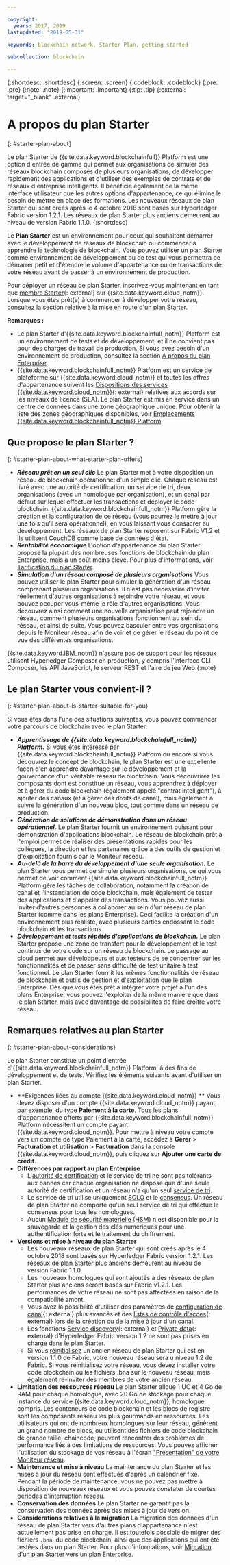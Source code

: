```yaml
---

copyright:
  years: 2017, 2019
lastupdated: "2019-05-31"

keywords: blockchain network, Starter Plan, getting started

subcollection: blockchain

---
```


{:shortdesc: .shortdesc}
{:screen: .screen}
{:codeblock: .codeblock}
{:pre: .pre}
{:note: .note}
{:important: .important}
{:tip: .tip}
{:external: target="_blank" .external}

# A propos du plan Starter
{: #starter-plan-about}

<!--[placeholder] Starter Plan is deprecated on May 30. No new Starter Plan networks can be created then. Your existing networks are not affected, but you can use them and get IBM's support on them for only another 30 days. You might consider using {{site.data.keyword.blockchainfull_notm}} Platform free 2.0 beta instead.
{: note} -->

Le plan Starter de {{site.data.keyword.blockchainfull}} Platform est une option d'entrée de gamme qui permet aux organisations de simuler des réseaux blockchain composés de plusieurs organisations, de développer rapidement des applications et d'utiliser des exemples de contrats et de réseaux d'entreprise intelligents. Il bénéficie également de la même interface utilisateur que les autres options d'appartenance, ce qui élimine le besoin de mettre en place des formations. Les nouveaux réseaux de plan Starter qui sont créés après le 4 octobre 2018 sont basés sur Hyperledger Fabric version 1.2.1. Les réseaux de plan Starter plus anciens demeurent au niveau de version Fabric 1.1.0.
{:shortdesc}

Le **Plan Starter** est un environnement pour ceux qui souhaitent démarrer avec le développement de réseaux de blockchain ou commencer à apprendre la technologie de blockchain. Vous pouvez utiliser un plan Starter comme environnement de développement ou de test qui vous permettra de démarrer petit et d'étendre le volume d'appartenance ou de transactions de votre réseau avant de passer à un environnement de production.

 Pour déployer un réseau de plan Starter, inscrivez-vous maintenant en tant que [membre Starter](https://cloud.ibm.com/catalog/services/ibm-blockchain-5-prod){: external} sur {{site.data.keyword.cloud_notm}}. Lorsque vous êtes prêt(e) à commencer à développer votre réseau, consultez la section relative à la [mise en route d'un plan Starter](/docs/services/blockchain/get_start_starter_plan.html#getting-started-with-starter-plan).


**Remarques :**
- Le plan Starter d'{{site.data.keyword.blockchainfull_notm}} Platform est un environnement de tests et de développement, et il ne convient pas pour des charges de travail de production. Si vous avez besoin d'un environnement de production, consultez la section [A propos du plan Enterprise](/docs/services/blockchain/enterprise_plan.html#enterprise-plan-about).
- {{site.data.keyword.blockchainfull_notm}} Platform est un service de plateforme sur {{site.data.keyword.cloud_notm}} et toutes les offres d'appartenance suivent les [Dispositions des services {{site.data.keyword.cloud_notm}}](http://www-03.ibm.com/software/sla/sladb.nsf/sla/bm){: external} relatives aux accords sur les niveaux de licence (SLA). Le plan Starter est mis en service dans un centre de données dans une zone géographique unique. Pour obtenir la liste des zones géographiques disponibles, voir [Emplacements {{site.data.keyword.blockchainfull_notm}} Platform](/docs/services/blockchain?topic=blockchain-ibp-regions-locations#ibp-regions-locations).

## Que propose le plan Starter ?
{: #starter-plan-about-what-starter-plan-offers}

- **_Réseau prêt en un seul clic_**
    Le plan Starter met à votre disposition un réseau de blockchain opérationnel d'un simple clic. Chaque réseau est livré avec une autorité de certification, un service de tri, deux organisations (avec un homologue par organisation), et un canal par défaut sur lequel effectuer les transactions et déployer le code blockchain. {{site.data.keyword.blockchainfull_notm}} Platform gère la création et la configuration de ce réseau (vous pourrez le mettre à jour une fois qu'il sera opérationnel), en vous laissant vous consacrer au développement. Les réseaux de plan Starter reposent sur Fabric V1.2 et ils utilisent CouchDB comme base de données d'état.
- **_Rentabilité économique_**
    L'option d'appartenance du plan Starter propose la plupart des nombreuses fonctions de blockchain du plan Enterprise, mais à un coût moins élevé. Pour plus d'informations, voir [Tarification du plan Starter](/docs/services/blockchain/howto/pricing.html#ibp-pricing-starter-pricing).
- **_Simulation d'un réseau composé de plusieurs organisations_**
    Vous pouvez utiliser le plan Starter pour simuler la génération d'un réseau comprenant plusieurs organisations. Il n'est pas nécessaire d'inviter réellement d'autres organisations à rejoindre votre réseau, et vous pouvez occuper vous-même le rôle d'autres organisations. Vous découvrez ainsi comment une nouvelle organisation peut rejoindre un réseau, comment plusieurs organisations fonctionnent au sein du réseau, et ainsi de suite. Vous pouvez basculer entre vos organisations depuis le Moniteur réseau afin de voir et de gérer le réseau du point de vue des différentes organisations.

{{site.data.keyword.IBM_notm}} n'assure pas de support pour les réseaux utilisant Hyperledger Composer en production, y compris l'interface CLI Composer, les API JavaScript, le serveur REST et l'aire de jeu Web.{:note}

## Le plan Starter vous convient-il ?
{: #starter-plan-about-is-starter-suitable-for-you}

Si vous êtes dans l'une des situations suivantes, vous pouvez commencer votre parcours de blockchain avec le plan Starter.
- **_Apprentissage de {{site.data.keyword.blockchainfull_notm}} Platform._**
    Si vous êtes intéressé par {{site.data.keyword.blockchainfull_notm}} Platform ou encore si vous découvrez le concept de blockchain, le plan Starter est une excellente façon d'en apprendre davantage sur le développement et la gouvernance d'un véritable réseau de blockchain. Vous découvrirez les composants dont est constitué un réseau, vous apprendrez à déployer et à gérer du code blockchain (également appelé "contrat intelligent"), à ajouter des canaux (et à gérer des droits de canal), mais également à suivre la génération d'un nouveau bloc, tout comme dans un réseau de production.
- **_Génération de solutions de démonstration dans un réseau opérationnel._**
    Le plan Starter fournit un environnement puissant pour démonstration d'applications blockchain. Le réseau de blockchain prêt à l'emploi permet de réaliser des présentations rapides pour les collègues, la direction et les partenaires grâce à des outils de gestion et d'exploitation fournis par le Moniteur réseau.
- **_Au-delà de la barre du développement d'une seule organisation._**
    Le plan Starter vous permet de simuler plusieurs organisations, ce qui vous permet de voir comment {{site.data.keyword.blockchainfull_notm}} Platform gère les tâches de collaboration, notamment la création de canal et l'instanciation de code blockchain, mais également de tester des applications et d'appeler des transactions. Vous pouvez aussi inviter d'autres personnes à collaborer au sein d'un réseau de plan Starter (comme dans les plans Enterprise). Ceci facilite la création d'un environnement plus réaliste, avec plusieurs parties endossant le code blockchain et les transactions.
- **_Développement et tests répétés d'applications de blockchain._**
    Le plan Starter propose une zone de transfert pour le développement et le test continus de votre code sur un réseau de blockchain. Le passage au cloud permet aux développeurs et aux testeurs de se concentrer sur les fonctionnalités et de passer sans difficulté de test unitaire à test fonctionnel. Le plan Starter fournit les mêmes fonctionnalités de réseau de blockchain et outils de gestion et d'exploitation que le plan Enterprise. Dès que vous êtes prêt à intégrer votre projet à l'un des plans Enterprise, vous pouvez l'exploiter de la même manière que dans le plan Starter, mais avec davantage de possibilités de faire croître votre réseau.

## Remarques relatives au plan Starter
{: #starter-plan-about-considerations}

Le plan Starter constitue un point d'entrée d'{{site.data.keyword.blockchainfull_notm}} Platform, à des fins de développement et de tests.  Vérifiez les éléments suivants avant d'utiliser un plan Starter.

- **Exigences liées au compte {{site.data.keyword.cloud_notm}} **
    Vous devez disposer d'un compte {{site.data.keyword.cloud_notm}} payant, par exemple, du type **Paiement à la carte**. Tous les plans d'appartenance offerts par {{site.data.keyword.blockchainfull_notm}} Platform nécessitent un compte payant {{site.data.keyword.cloud_notm}}. Pour mettre à niveau votre compte vers un compte de type Paiement à la carte, accédez à **Gérer** > **Facturation et utilisation** > **Facturation** dans la console {{site.data.keyword.cloud_notm}}, puis cliquez sur **Ajouter une carte de crédit**.
- **Différences par rapport au plan Enterprise**
    - L'[autorité de certification](/docs/services/blockchain/glossary.html#glossary-CA) et le service de tri ne sont pas tolérants aux pannes car chaque organisation ne dispose que d'une seule autorité de certification et un réseau n'a qu'un seul [service de tri](/docs/services/blockchain/glossary.html#glossary-orderer).
    - Le service de tri utilise uniquement [SOLO](/docs/services/blockchain/glossary.html#glossary-solo) et le [consensus](/docs/services/blockchain/glossary.html#glossary-consensus). Un réseau de plan Starter ne comporte qu'un seul service de tri qui effectue le consensus pour tous les homologues.
    - Aucun [Module de sécurité matérielle (HSM)](/docs/services/blockchain/glossary.html#glossary-hsm) n'est disponible pour la sauvegarde et la gestion des clés numériques pour une authentification forte et le traitement du chiffrement.
- **Versions et mise à niveau du plan Starter**
    - Les nouveaux réseaux de plan Starter qui sont créés après le 4 octobre 2018 sont basés sur Hyperledger Fabric version 1.2.1. Les réseaux de plan Starter plus anciens demeurent au niveau de version Fabric 1.1.0.
    - Les nouveaux homologues qui sont ajoutés à des réseaux de plan Starter plus anciens seront basés sur Fabric v1.2.1. Les performances de votre réseau ne sont pas affectées en raison de la compatibilité amont.
    - Vous avez la possibilité d'utiliser des paramètres de [configuration de canal](https://hyperledger-fabric.readthedocs.io/en/release-1.2/config_update.html){: external} plus avancés et des [listes de contrôle d'accès](https://hyperledger-fabric.readthedocs.io/en/release-1.2/access_control.html){: external} lors de la création ou de la mise à jour d'un canal.
    - Les fonctions [Service discovery](https://hyperledger-fabric.readthedocs.io/en/release-1.2/discovery-overview.html){: external} et [Private data](https://hyperledger-fabric.readthedocs.io/en/release-1.2/private-data/private-data.html){: external} d'Hyperledger Fabric version 1.2 ne sont pas prises en charge dans le plan Starter.
    - Si vous [réinitialisez](/docs/services/blockchain/v10_dashboard.html#ibp-dashboard-reset-network) un ancien réseau de plan Starter qui est en version 1.1.0 de Fabric, votre nouveau réseau sera u niveau 1.2 de Fabric. Si vous réinitialisez votre réseau, vous devez installer votre code blockchain ou les fichiers .bna sur le nouveau réseau, mais également re-inviter des membres de votre ancien réseau.
- **Limitation des ressources réseau**
    Le plan Starter alloue 1 UC et 4 Go de RAM pour chaque homologue, avec 20 Go de stockage pour chaque instance du service {{site.data.keyword.cloud_notm}}, homologue compris. Les conteneurs de code blockchain et les blocs de registre sont les composants réseau les plus gourmands en ressources. Les utilisateurs qui ont de nombreux homologues sur leur réseau, génèrent un grand nombre de blocs, ou utilisent des fichiers de code blockchain de grande taille, chaincode, peuvent rencontrer des problèmes de performance liés à des limitations de ressources. Vous pouvez afficher l'utilisation du stockage de vos réseau à l'écran ["Présentation" de votre Moniteur réseau](/docs/services/blockchain/v10_dashboard.html#ibp-dashboard-storage).
- **Maintenance et mise à niveau**
    La maintenance du plan Starter et les mises à jour du réseau sont effectués d'après un calendrier fixe. Pendant la période de maintenance, vous ne pouvez pas mettre à disposition de nouveaux réseaux et vous pouvez constater de courtes périodes d'interruption réseau.
- **Conservation des données**
    Le plan Starter ne garantit pas la conservation des données après des mises à jour de version.
- **Considérations relatives à la migration**
    La migration des données d'un réseau de plan Starter vers d'autres plans d'appartenance n'est actuellement pas prise en charge. Il est toutefois possible de migrer des fichiers `.bna`, du code blockchain, ainsi que des applications qui ont été testées dans un plan Starter. Pour plus d'informations, voir [Migration d'un plan Starter vers un plan Enterprise](/docs/services/blockchain/howto/migrate_sp_ep.html#migrate_starter_to_enterprise).

